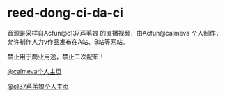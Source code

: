 # reed-dong-ci-da-ci
音源是采样自Acfun@c137芦苇娘 的直播视频，由Acfun@calmeva 个人制作，允许制作人力v作品发布在A站、B站等网站。 

禁止用于商业用途，禁止二次配布！ 

[@calmeva个人主页](https://www.acfun.cn/u/1405673.aspx) 

[@c137芦苇娘个人主页](https://www.acfun.cn/u/156843.aspx#home)